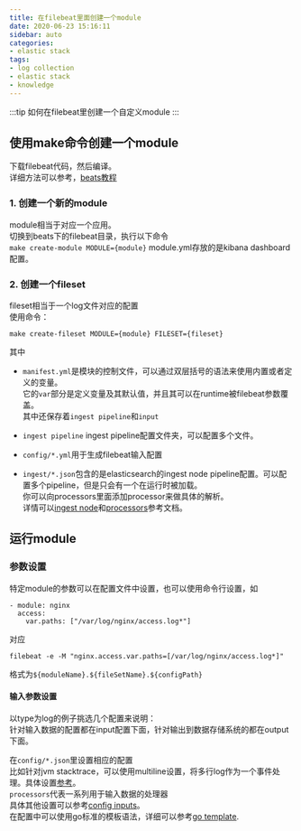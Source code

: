```yaml
---
title: 在filebeat里面创建一个module
date: 2020-06-23 15:16:11
sidebar: auto
categories:
- elastic stack
tags:
- log collection
- elastic stack
- knowledge
---
```

:::tip
如何在filebeat里创建一个自定义module
:::
<!-- more -->

## 使用make命令创建一个module
下载filebeat代码，然后编译。  
详细方法可以参考，[beats教程](https://www.elastic.co/guide/en/beats/devguide/6.8/index.html)  
### 1. 创建一个新的module  
module相当于对应一个应用。  
切换到beats下的filebeat目录，执行以下命令  
```make create-module MODULE={module}```
module.yml存放的是kibana dashboard配置。
### 2. 创建一个fileset  
fileset相当于一个log文件对应的配置  
使用命令：  
```
make create-fileset MODULE={module} FILESET={fileset}
```
其中  
* ```manifest.yml```是模块的控制文件，可以通过双层括号的语法来使用内置或者定义的变量。  
它的```var```部分是定义变量及其默认值，并且其可以在runtime被filebeat参数覆盖。  
其中还保存着```ingest pipeline```和```input```
* ```ingest pipeline``` ingest pipeline配置文件夹，可以配置多个文件。
* ```config/*.yml```用于生成filebeat输入配置  

* ```ingest/*.json```包含的是elasticsearch的ingest node pipeline配置。可以配置多个pipeline，但是只会有一个在运行时被加载。  
你可以向processors里面添加processor来做具体的解析。  
详情可以[ingest node](https://www.elastic.co/guide/en/elasticsearch/reference/6.8/ingest.html)和[processors](https://www.elastic.co/guide/en/elasticsearch/reference/6.8/ingest-processors.html)参考文档。
## 运行module
### 参数设置
特定module的参数可以在配置文件中设置，也可以使用命令行设置，如  
```
- module: nginx
  access:
    var.paths: ["/var/log/nginx/access.log*"]
```
对应
```
filebeat -e -M "nginx.access.var.paths=[/var/log/nginx/access.log*]"
```
格式为```${moduleName}.${fileSetName}.${configPath}```
#### 输入参数设置
以type为log的例子挑选几个配置来说明：  
针对输入数据的配置都在input配置下面，针对输出到数据存储系统的都在output下面。

在```config/*.json```里设置相应的配置  
比如针对jvm stacktrace，可以使用multiline设置，将多行log作为一个事件处理。具体设置[参考](https://www.elastic.co/guide/en/beats/filebeat/6.8/multiline-examples.html)。  
```processors```代表一系列用于输入数据的处理器  
具体其他设置可以参考[config inputs](https://www.elastic.co/guide/en/beats/filebeat/6.8/configuration-filebeat-options.html)。  
在配置中可以使用go标准的模板语法，详细可以参考[go template](https://golang.org/pkg/text/template/).  
